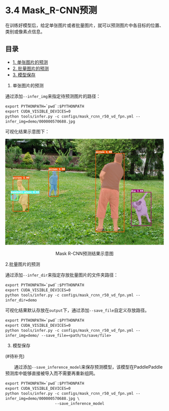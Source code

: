 # 3.4 Mask_R-CNN预测

在训练好模型后，给定单张图片或者批量图片，就可以预测图片中各目标的位置、类别或像素点信息。

## 目录
  * [1. 单张图片的预测](#1单张图片的预测)
  * [2. 批量图片的预测](#2批量图片的预测)
  * [3. 模型保存](#3模型保存)

1. 单张图片的预测

通过添加`--infer_img`来指定待预测图片的路径：
```
export PYTHONPATH=`pwd`:$PYTHONPATH
export CUDA_VISIBLE_DEVICES=0
python tools/infer.py -c configs/mask_rcnn_r50_vd_fpn.yml --infer_img=demo/000000570688.jpg
```

可视化结果示意图下：

<div align="center">
    <img src="../../docs/1_简介/img/000000509403_mask.jpg" width="600px"/>
    <p>Mask R-CNN预测结果示意图</p>
 </div>

2.批量图片的预测

通过添加`--infer_dir`来指定存放批量图片的文件夹路径：
```
export PYTHONPATH=`pwd`:$PYTHONPATH
export CUDA_VISIBLE_DEVICES=0
python tools/infer.py -c configs/mask_rcnn_r50_vd_fpn.yml --infer_dir=demo
```
可视化结果默认存放在`output`下，通过添加`--save_file`自定义存放路径。
```
export PYTHONPATH=`pwd`:$PYTHONPATH
export CUDA_VISIBLE_DEVICES=0
python tools/infer.py -c configs/mask_rcnn_r50_vd_fpn.yml --infer_img=demo/ --save_file=<path/to/save/file>
```

3. 模型保存

(#待补充)

&emsp;&emsp;通过添加`--save_inference_model`来保存预测模型，该模型在PaddlePaddle预测库中能够直接被导入而不需要再重新组网。
```
export PYTHONPATH=`pwd`:$PYTHONPATH
export CUDA_VISIBLE_DEVICES=0
python tools/infer.py -c configs/mask_rcnn_r50_vd_fpn.yml --infer_img=demo/000000570688.jpg \
                      --save_inference_model
```
